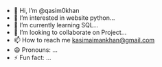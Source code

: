 - 👋 Hi, I’m @qasim0khan
- 👀 I’m interested in website python...
- 🌱 I’m currently learning SQL...
- 💞️ I’m looking to collaborate on Project...
- 📫 How to reach me kasimaimankhan@gmail.com
- 😄 Pronouns: ...
- ⚡ Fun fact: ...

<!---
qasim0khan/qasim0khan is a ✨ special ✨ repository because its `README.md` (this file) appears on your GitHub profile.
You can click the Preview link to take a look at your changes.
--->
